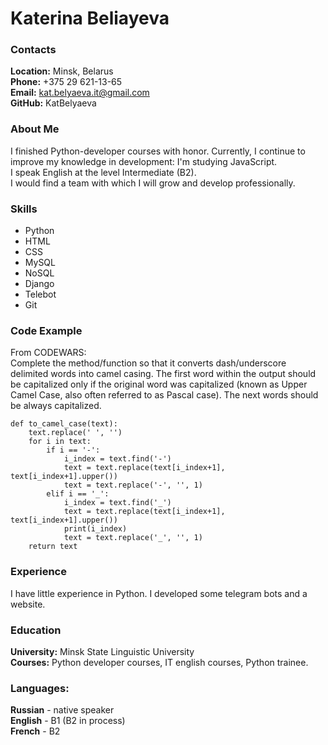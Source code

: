 # Katerina Beliayeva
### Contacts
**Location:** Minsk, Belarus  
**Phone:** +375 29 621-13-65  
**Email:** kat.belyaeva.it@gmail.com  
**GitHub:** KatBelyaeva  
### About Me
I finished Python-developer courses with honor. Currently, I continue to improve my knowledge in development: I'm studying JavaScript.  
I speak English at the level Intermediate (B2).  
I would find a team with which I will grow and develop professionally.
### Skills
* Python
* HTML
* CSS
* MySQL
* NoSQL
* Django
* Telebot
* Git
### Code Example
From CODEWARS:  
Complete the method/function so that it converts dash/underscore delimited words into camel casing. The first word within the output should be capitalized only if the original word was capitalized (known as Upper Camel Case, also often referred to as Pascal case). The next words should be always capitalized.
```
def to_camel_case(text):
    text.replace(' ', '')
    for i in text:
        if i == '-':
            i_index = text.find('-')
            text = text.replace(text[i_index+1], text[i_index+1].upper())
            text = text.replace('-', '', 1)
        elif i == '_':
            i_index = text.find('_')
            text = text.replace(text[i_index+1], text[i_index+1].upper())
            print(i_index)
            text = text.replace('_', '', 1)
    return text
```
### Experience
I have little experience in Python. I developed some telegram bots and a website.
### Education
**University:** Minsk State Linguistic University  
**Courses:** Python developer courses, IT english courses, Python trainee.  
### Languages:
**Russian** - native speaker  
**English** - B1 (B2 in process)  
**French** - B2
